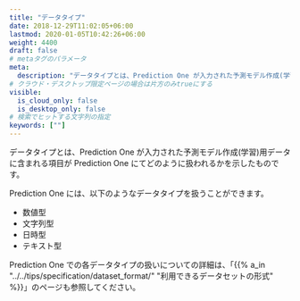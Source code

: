 ```yaml
---
title: "データタイプ"
date: 2018-12-29T11:02:05+06:00
lastmod: 2020-01-05T10:42:26+06:00
weight: 4400
draft: false
# metaタグのパラメータ
meta:
  description: "データタイプとは、Prediction One が入力された予測モデル作成(学習)用データに含まれる項目が Prediction One にてどのように扱われるかを示したものです。"
# クラウド・デスクトップ限定ページの場合は片方のみtrueにする
visible:
  is_cloud_only: false
  is_desktop_only: false
# 検索でヒットする文字列の指定
keywords: [""]
---
```


データタイプとは、Prediction One が入力された予測モデル作成(学習)用データに含まれる項目が Prediction One にてどのように扱われるかを示したものです。

Prediction One には、以下のようなデータタイプを扱うことができます。

- 数値型
- 文字列型
- 日時型
- テキスト型

Prediction One での各データタイプの扱いについての詳細は、「{{% a_in "../../tips/specification/dataset_format/" "利用できるデータセットの形式" %}}」のページも参照してください。
